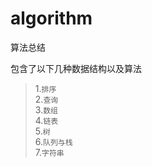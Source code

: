 # algorithm
算法总结

包含了以下几种数据结构以及算法

>1.`排序`<br>
2.`查询`<br>
3.`数组`<br>
4.`链表`<br>
5.`树`<br>
6.`队列与栈`<br>
7.`字符串`<br>
